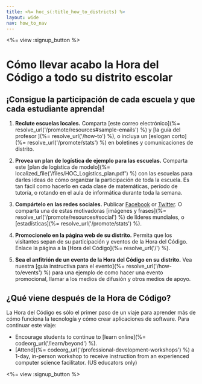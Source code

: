 ```yaml
---
title: <%= hoc_s(:title_how_to_districts) %>
layout: wide
nav: how_to_nav
---
```

<%= view :signup_button %>

# Cómo llevar acabo la Hora del Código a todo su distrito escolar

## ¡Consigue la participación de cada escuela y que cada estudiante aprenda!

1. **Reclute escuelas locales.** Comparta [este correo electrónico](%= resolve_url('/promote/resources#sample-emails') %) y [la guía del profesor ](%= resolve_url('/how-to') %), o incluya un [eslogan corto](%= resolve_url('/promote/stats') %) en boletines y comunicaciones de distrito.

2. **Provea un plan de logística de ejemplo para las escuelas.** Comparta este [plan de logística de modelo](%= localized_file('/files/HOC_Logistics_plan.pdf') %) con las escuelas para darles ideas de cómo organizar la participación de toda la escuela. Es tan fácil como hacerlo en cada clase de matemáticas, período de tutoría, o rotando en el aula de informática durante toda la semana.

3. **Compártelo en las redes sociales.** Publicar [Facebook](https://www.facebook.com/sharer/sharer.php?u=http%3A%2F%2Fhourofcode.com%2Fus) or [Twitter](https://twitter.com/intent/tweet?url=http%3A%2F%2Fhourofcode.com&text=I%27m%20participating%20in%20this%20year%27s%20%23HourOfCode%2C%20are%20you%3F%20%40codeorg&original_referer=https%3A%2F%2Fwww.google.com%2Furl%3Fq%3Dhttps%253A%252F%252Ftwitter.com%252Fshare%253Fhashtags%253D%2526amp%253Brelated%253Dcodeorg%2526amp%253Btext%253DI%252527m%252Bparticipating%252Bin%252Bthis%252Byear%252527s%252B%252523HourOfCode%25252C%252Bare%252Byou%25253F%252B%252540codeorg%2526amp%253Burl%253Dhttp%25253A%25252F%25252Fhourofcode.com%26sa%3DD%26sntz%3D1%26usg%3DAFQjCNE1GLTUbKZfMlEh9Aj5w0iswz6PYQ&related=codeorg&hashtags=). O comparta una de estas motivadoras [imágenes y frases](%= resolve_url('/promote/resources#social') %) de líderes mundiales, o [estadísticas](%= resolve_url('/promote/stats') %).

4. **Promocionelo en la página web de su distrito.** Permita que los visitantes sepan de su participación y eventos de la Hora del Código. Enlace la página a la [Hora del Código](%= resolve_url('/') %).

5. **Sea el anfitrión de un evento de la Hora del Código en su distrito.** Vea nuestra [guia instructiva para el evento](%= resolve_url('/how-to/events') %) para una ejemplo de como hacer una evento promocional, llamar a los medios de difusión y otros medios de apoyo.

## ¿Qué viene después de la Hora de Código?

La Hora del Código es sólo el primer paso de un viaje para aprender más de cómo funciona la tecnología y cómo crear aplicaciones de software. Para continuar este viaje:

- Encourage students to continue to [learn online](%= codeorg_url('/learn/beyond') %).
- [Attend](%= codeorg_url('/professional-development-workshops') %) a 1-day, in-person workshop to receive instruction from an experienced computer science facilitator. (US educators only)

<%= view :signup_button %>
